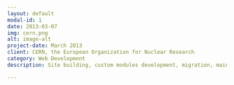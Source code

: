 ```yaml
---
layout: default
modal-id: 1
date: 2013-03-07
img: cern.png
alt: image-alt
project-date: March 2013
client: CERN, the European Organization for Nuclear Research
category: Web Development
description: Site building, custom modules development, migration, maintenance for <a href="https://home.cern">CERN core website</a> and other satellite websites (ie. <a href="https://press.cern">CERN Press</a>, <a href="http://entice.web.cern.ch">Entice project</a>). / Drupal 7, SASS, LDAP, JSON, multilingual, responsive, migration

---
```

